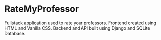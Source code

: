 # RateMyProfessor
 Fullstack application used to rate your professors. Frontend created using HTML and Vanilla CSS. Backend and API built using Django and SQLite Database.
